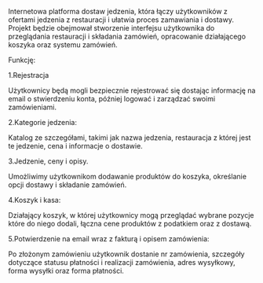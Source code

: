 Internetowa platforma dostaw jedzenia, która łączy użytkowników z ofertami jedzenia z restauracji i ułatwia proces zamawiania i dostawy. Projekt będzie obejmował stworzenie interfejsu użytkownika do przeglądania restauracji i składania zamówień, opracowanie działającego koszyka oraz systemu zamówień.

Funkcję:

1.Rejestracja

Użytkownicy będą mogli bezpiecznie rejestrować się dostając informację na email o stwierdzeniu konta, później logować i zarządzać swoimi zamówieniami.

2.Kategorie jedzenia:

Katalog ze szczegółami, takimi jak nazwa jedzenia, restauracja z której jest te jedzenie, cena i informacje o dostawie.

3.Jedzenie, ceny i opisy.

Umożliwimy użytkownikom dodawanie produktów do koszyka, określanie opcji dostawy i składanie zamówień.

4.Koszyk i kasa:

Działający koszyk, w której użytkownicy mogą przeglądać wybrane pozycje które do niego dodali, łączna cene produktów z podatkiem oraz z dostawą.

5.Potwierdzenie na email wraz z fakturą i opisem zamówienia:

Po złożonym zamówieniu użytkownik dostanie nr zamówienia, szczegóły dotyczące statusu płatności i realizacji zamówienia, adres wysyłkowy, forma wysyłki oraz forma płatności.
